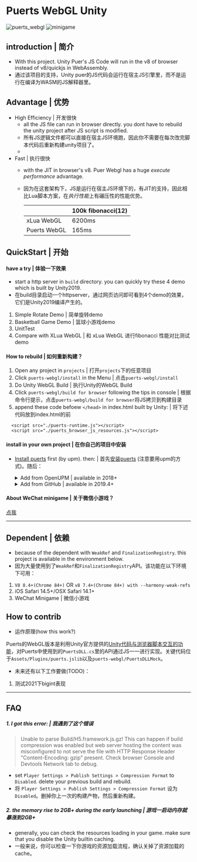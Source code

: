 # Puerts WebGL Unity
![puerts_webgl](https://img.shields.io/badge/release-v1.0.0_rc-blue.svg)
![minigame](https://img.shields.io/badge/-minigame-grey.svg?logo=wechat)

## introduction | 简介

* With this project. Unity Puer's JS Code will run in the v8 of browser instead of v8/quickjs in WebAssembly.
* 通过该项目的支持，Unity puer的JS代码会运行在宿主JS引擎里，而不是运行在编译为WASM的JS解释器里。

## Advantage | 优势

* High Efficiency | 开发很快
  * all the JS file can run in browser directly. you dont have to rebuild the unity project after JS script is modified.
  * 所有JS逻辑文件都可以直接在宿主JS环境跑，因此你不需要在每次改完脚本代码后重新构建unity项目了。
  * 
* Fast | 执行很快
  * with the JIT in browser's v8. Puer Webgl has a huge *execute performance* advantage.
  * 因为在这套架构下，JS是运行在宿主JS环境下的，有JIT的支持，因此相比Lua脚本方案，在*执行性能*上有碾压性的性能优势。

      |       | 100k fibonacci(12) |
      | ---  |    ---    |
      |xLua WebGL   |    6200ms    |
      |Puerts WebGL |   165ms     |

## QuickStart | 开始

#### have a try | 体验一下效果

* start a http server in `build` directory. you can quickly try these 4 demo which is built by Unity2019.
* 在build目录启动一个httpserver，通过网页访问即可看到4个demo的效果，它们是Unity2019编译产生的。

1. Simple Rotate Demo | 简单旋转demo
2. Basketball Game Demo | 篮球小游戏demo
3. UnitTest
4. Compare with XLua WebGL | 和 xLua WebGL 进行fibonacci 性能对比测试demo

#### How to rebuild | 如何重新构建？
1. Open any project in `projects` | 打开`projects`下的任意项目
2. Click `puerts-webgl/install` in the Menu | 点击`puerts-webgl/install`
3. Do Unity WebGL Build | 执行Unity的WebGL Build
4. Click `puerts-webgl/build for browser` following the tips in console | 根据命令行提示，点击`puerts-webgl/build for browser`将JS拷贝到构建目录
5. append these code befoew `</head>` in index.html built by Unity: | 将下述代码放到index.html的</head>前
```
  <script src="./puerts-runtime.js"></script>
  <script src="./puerts_browser_js_resources.js"></script>
```

#### install in your own project | 在你自己的项目中安装

* [Install puerts](https://github.com/Tencent/puerts/blob/master/doc/unity/install.md) first (by upm). then: | 首先[安装puerts](https://github.com/Tencent/puerts/blob/master/doc/unity/install.md) (注意要用upm的方式)。随后：

    <details>
    <summary>Add from OpenUPM | available in 2018+</summary>

    你可按照[OpenUPM](https://openupm.com/)所支持的方式安装该包：https://openupm.com/packages/com.tencent.puerts.webgl/

    </details>

    <details>
    <summary>Add from GitHub | available in 2019.4+</summary>

    You can add it directly from GitHub on Unity 2019.4+. Note that you won't be able to receive updates through Package Manager this way, you'll have to update manually.

    - open Package Manager
    - click <kbd>+</kbd>
    - select <kbd>Add from Git URL</kbd>
    - paste `https://github.com/zombieyang/puerts_unity_webgl_demo.git?path=/package`
    - click <kbd>Add</kbd>
    </details>


#### About WeChat minigame | 关于微信小游戏？
[点我](./minigame.md)
  

----------------------------------------------

## Dependent | 依赖
* because of the dependent with `WeakRef` and `FinalizationRegistry`. this project is available in the environment below.
* 因为大量使用到了`WeakRef`和`FinalizationRegistry`API。该功能在以下环境下可用：

1. `V8 8.4+(Chrome 84+)` OR `v8 7.4+(Chrome 84+) with --harmony-weak-refs`
2. iOS Safari 14.5+/OSX Safari 14.1+
3. WeChat Minigame | 微信小游戏

## How to contrib
* 运作原理(how this work?)

Puerts的WebGL版本是利用Unity官方提供的[Unity代码与浏览器脚本交互的功能](https://docs.unity3d.com/2018.4/Documentation/Manual/webgl-interactingwithbrowserscripting.html)，对Puerts中使用到的`PuertsDLL.cs`里的API通过JS一一进行实现。关键代码位于`Assets/Plugins/puerts.jslib`以及`puerts-webgl/PuertsDLLMock`。

* 未来还有以下工作要做(TODO)：

1. 测试2021下bigint表现

----------------------------------------------
## FAQ
##### 1. I got this error: | 我遇到了这个错误
> Unable to parse Build/H5.framework.js.gz! This can happen if build compression was enabled but web server hosting the content was misconfigured to not serve the file with HTTP Response Header "Content-Encoding: gzip" present. Check browser Console and Devtools Network tab to debug.
  * set `Player Settings > Publish Settings > Compression Format` to `Disabled`. delete your previous build and rebuild.
  * 将 `Player Settings > Publish Settings > Compression Format` 设为 `Disabled`。删掉你上一次的构建产物，然后重新构建。

##### 2. the memory rise to 2GB+ during the early launching | 游戏一启动内存就暴涨到2GB+
  * generally, you can check the resources loading in your game. make sure that you disable the Unity builtin caching.
  * 一般来说，你可以检查一下你游戏的资源加载流程，确认关掉了资源加载的cache。

